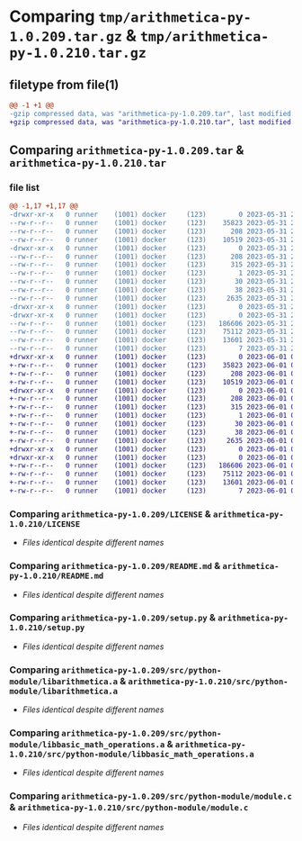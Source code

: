 # Comparing `tmp/arithmetica-py-1.0.209.tar.gz` & `tmp/arithmetica-py-1.0.210.tar.gz`

## filetype from file(1)

```diff
@@ -1 +1 @@
-gzip compressed data, was "arithmetica-py-1.0.209.tar", last modified: Wed May 31 23:40:55 2023, max compression
+gzip compressed data, was "arithmetica-py-1.0.210.tar", last modified: Thu Jun  1 07:16:41 2023, max compression
```

## Comparing `arithmetica-py-1.0.209.tar` & `arithmetica-py-1.0.210.tar`

### file list

```diff
@@ -1,17 +1,17 @@
-drwxr-xr-x   0 runner    (1001) docker     (123)        0 2023-05-31 23:40:55.945339 arithmetica-py-1.0.209/
--rw-r--r--   0 runner    (1001) docker     (123)    35823 2023-05-31 23:40:41.000000 arithmetica-py-1.0.209/LICENSE
--rw-r--r--   0 runner    (1001) docker     (123)      208 2023-05-31 23:40:55.945339 arithmetica-py-1.0.209/PKG-INFO
--rw-r--r--   0 runner    (1001) docker     (123)    10519 2023-05-31 23:40:41.000000 arithmetica-py-1.0.209/README.md
-drwxr-xr-x   0 runner    (1001) docker     (123)        0 2023-05-31 23:40:55.945339 arithmetica-py-1.0.209/arithmetica_py.egg-info/
--rw-r--r--   0 runner    (1001) docker     (123)      208 2023-05-31 23:40:55.000000 arithmetica-py-1.0.209/arithmetica_py.egg-info/PKG-INFO
--rw-r--r--   0 runner    (1001) docker     (123)      315 2023-05-31 23:40:55.000000 arithmetica-py-1.0.209/arithmetica_py.egg-info/SOURCES.txt
--rw-r--r--   0 runner    (1001) docker     (123)        1 2023-05-31 23:40:55.000000 arithmetica-py-1.0.209/arithmetica_py.egg-info/dependency_links.txt
--rw-r--r--   0 runner    (1001) docker     (123)       30 2023-05-31 23:40:55.000000 arithmetica-py-1.0.209/arithmetica_py.egg-info/top_level.txt
--rw-r--r--   0 runner    (1001) docker     (123)       38 2023-05-31 23:40:55.945339 arithmetica-py-1.0.209/setup.cfg
--rw-r--r--   0 runner    (1001) docker     (123)     2635 2023-05-31 23:40:41.000000 arithmetica-py-1.0.209/setup.py
-drwxr-xr-x   0 runner    (1001) docker     (123)        0 2023-05-31 23:40:55.941339 arithmetica-py-1.0.209/src/
-drwxr-xr-x   0 runner    (1001) docker     (123)        0 2023-05-31 23:40:55.945339 arithmetica-py-1.0.209/src/python-module/
--rw-r--r--   0 runner    (1001) docker     (123)   186606 2023-05-31 23:40:55.000000 arithmetica-py-1.0.209/src/python-module/libarithmetica.a
--rw-r--r--   0 runner    (1001) docker     (123)    75112 2023-05-31 23:40:55.000000 arithmetica-py-1.0.209/src/python-module/libbasic_math_operations.a
--rw-r--r--   0 runner    (1001) docker     (123)    13601 2023-05-31 23:40:41.000000 arithmetica-py-1.0.209/src/python-module/module.c
--rw-r--r--   0 runner    (1001) docker     (123)        7 2023-05-31 23:40:55.000000 arithmetica-py-1.0.209/src/python-module/version.txt
+drwxr-xr-x   0 runner    (1001) docker     (123)        0 2023-06-01 07:16:41.911568 arithmetica-py-1.0.210/
+-rw-r--r--   0 runner    (1001) docker     (123)    35823 2023-06-01 07:16:24.000000 arithmetica-py-1.0.210/LICENSE
+-rw-r--r--   0 runner    (1001) docker     (123)      208 2023-06-01 07:16:41.911568 arithmetica-py-1.0.210/PKG-INFO
+-rw-r--r--   0 runner    (1001) docker     (123)    10519 2023-06-01 07:16:24.000000 arithmetica-py-1.0.210/README.md
+drwxr-xr-x   0 runner    (1001) docker     (123)        0 2023-06-01 07:16:41.911568 arithmetica-py-1.0.210/arithmetica_py.egg-info/
+-rw-r--r--   0 runner    (1001) docker     (123)      208 2023-06-01 07:16:41.000000 arithmetica-py-1.0.210/arithmetica_py.egg-info/PKG-INFO
+-rw-r--r--   0 runner    (1001) docker     (123)      315 2023-06-01 07:16:41.000000 arithmetica-py-1.0.210/arithmetica_py.egg-info/SOURCES.txt
+-rw-r--r--   0 runner    (1001) docker     (123)        1 2023-06-01 07:16:41.000000 arithmetica-py-1.0.210/arithmetica_py.egg-info/dependency_links.txt
+-rw-r--r--   0 runner    (1001) docker     (123)       30 2023-06-01 07:16:41.000000 arithmetica-py-1.0.210/arithmetica_py.egg-info/top_level.txt
+-rw-r--r--   0 runner    (1001) docker     (123)       38 2023-06-01 07:16:41.911568 arithmetica-py-1.0.210/setup.cfg
+-rw-r--r--   0 runner    (1001) docker     (123)     2635 2023-06-01 07:16:24.000000 arithmetica-py-1.0.210/setup.py
+drwxr-xr-x   0 runner    (1001) docker     (123)        0 2023-06-01 07:16:41.911568 arithmetica-py-1.0.210/src/
+drwxr-xr-x   0 runner    (1001) docker     (123)        0 2023-06-01 07:16:41.911568 arithmetica-py-1.0.210/src/python-module/
+-rw-r--r--   0 runner    (1001) docker     (123)   186606 2023-06-01 07:16:41.000000 arithmetica-py-1.0.210/src/python-module/libarithmetica.a
+-rw-r--r--   0 runner    (1001) docker     (123)    75112 2023-06-01 07:16:41.000000 arithmetica-py-1.0.210/src/python-module/libbasic_math_operations.a
+-rw-r--r--   0 runner    (1001) docker     (123)    13601 2023-06-01 07:16:24.000000 arithmetica-py-1.0.210/src/python-module/module.c
+-rw-r--r--   0 runner    (1001) docker     (123)        7 2023-06-01 07:16:41.000000 arithmetica-py-1.0.210/src/python-module/version.txt
```

### Comparing `arithmetica-py-1.0.209/LICENSE` & `arithmetica-py-1.0.210/LICENSE`

 * *Files identical despite different names*

### Comparing `arithmetica-py-1.0.209/README.md` & `arithmetica-py-1.0.210/README.md`

 * *Files identical despite different names*

### Comparing `arithmetica-py-1.0.209/setup.py` & `arithmetica-py-1.0.210/setup.py`

 * *Files identical despite different names*

### Comparing `arithmetica-py-1.0.209/src/python-module/libarithmetica.a` & `arithmetica-py-1.0.210/src/python-module/libarithmetica.a`

 * *Files identical despite different names*

### Comparing `arithmetica-py-1.0.209/src/python-module/libbasic_math_operations.a` & `arithmetica-py-1.0.210/src/python-module/libbasic_math_operations.a`

 * *Files identical despite different names*

### Comparing `arithmetica-py-1.0.209/src/python-module/module.c` & `arithmetica-py-1.0.210/src/python-module/module.c`

 * *Files identical despite different names*

